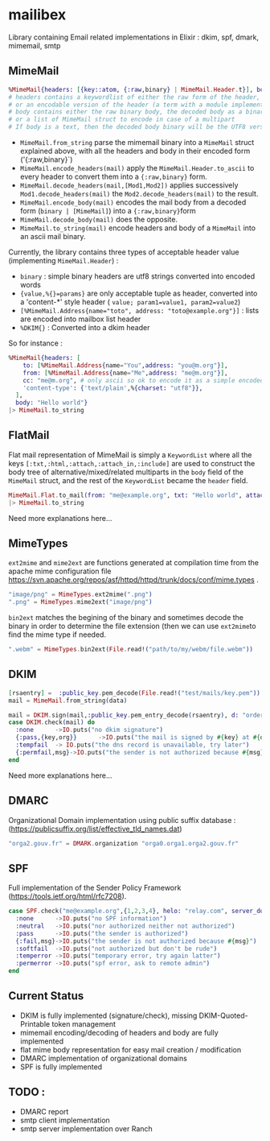 mailibex
========

Library containing Email related implementations in Elixir : dkim, spf, dmark, mimemail, smtp

## MimeMail ##

```elixir
%MimeMail{headers: [{key::atom, {:raw,binary} | MimeMail.Header.t}], body: binary | [MimeMail.t] | {:raw,binary}}
# headers contains a keywordlist of either the raw form of the header, 
# or an encodable version of the header (a term with a module implementing MimeMail.Header.to_ascii)
# body contains either the raw binary body, the decoded body as a binary (using content-transfer-encoding), 
# or a list of MimeMail struct to encode in case of a multipart
# If body is a text, then the decoded body binary will be the UTF8 version of the text converted from the source charset
```

- `MimeMail.from_string` parse the mimemail binary into a `MimeMail` struct explained above, with all the headers and body in their encoded form ('{:raw,binary}`)
- `MimeMail.encode_headers(mail)` apply the `MimeMail.Header.to_ascii` to every header to convert them into a `{:raw,binary}` form.
- `MimeMail.decode_headers(mail,[Mod1,Mod2])` applies successively `Mod1.decode_headers(mail)` the `Mod2.decode_headers(mail)` to the result.
- `MimeMail.encode_body(mail)` encodes the mail body from a decoded form (`binary | [MimeMail]`) into a `{:raw,binary}`form
- `MimeMail.decode_body(mail)` does the opposite.
- `MimeMail.to_string(mail)` encode headers and body of a `MimeMail` into an ascii mail binary.

Currently, the library contains three types of acceptable header value (implementing `MimeMail.Header`) :
- `binary` : simple binary headers are utf8 strings converted into encoded words
- `{value,%{}=params}` are only acceptable tuple as header, converted into a 'content-*' style header ( `value; param1=value1, param2=value2`)
- `[%MimeMail.Address{name="toto", address: "toto@example.org"}]` : lists are encoded into mailbox list header
- `%DKIM{}` : Converted into a dkim header

So for instance : 
```elixir
%MimeMail{headers: [
    to: [%MimeMail.Address{name="You",address: "you@m.org"}],
    from: [%MimeMail.Address{name="Me",address: "me@m.org"}],
    cc: "me@m.org", # only ascii so ok to encode it as a simple encoded word
    'content-type': {'text/plain',%{charset: "utf8"}},
  ],
  body: "Hello world"}
|> MimeMail.to_string
```

## FlatMail ##

Flat mail representation of MimeMail is simply a `KeywordList` where
all the keys `[:txt,:html,:attach,:attach_in,:include]` are used to construct the body tree of 
alternative/mixed/related multiparts in the `body` field of the
`MimeMail` struct, and the rest of the `KeywordList` became the
`header` field.

```elixir
MimeMail.Flat.to_mail(from: "me@example.org", txt: "Hello world", attach: "attached plain text", attach: File.read!("attachedfile"))
|> MimeMail.to_string
```

Need more explanations here...

## MimeTypes ##

`ext2mime` and `mime2ext` are functions generated at compilation time from the apache mime configuration file https://svn.apache.org/repos/asf/httpd/httpd/trunk/docs/conf/mime.types .

```elixir
"image/png" = MimeTypes.ext2mime(".png")
".png" = MimeTypes.mime2ext("image/png")
```

`bin2ext` matches the begining of the binary and sometimes decode the binary in order to determine the file extension (then we can use `ext2mime`to find the mime type if needed.

```elixir
".webm" = MimeTypes.bin2ext(File.read!("path/to/my/webm/file.webm"))
```

## DKIM ##

```elixir
[rsaentry] =  :public_key.pem_decode(File.read!("test/mails/key.pem"))
mail = MimeMail.from_string(data)

mail = DKIM.sign(mail,:public_key.pem_entry_decode(rsaentry), d: "order.brendy.fr", s: "cobrason")
case DKIM.check(mail) do
  :none      ->IO.puts("no dkim signature")
  {:pass,{key,org}}      ->IO.puts("the mail is signed by #{key} at #{org}")
  :tempfail  -> IO.puts("the dns record is unavailable, try later")
  {:permfail,msg}->IO.puts("the sender is not authorized because #{msg}")
end
```

Need more explanations here...

## DMARC ##

Organizational Domain implementation using public suffix database : 
(https://publicsuffix.org/list/effective_tld_names.dat)

```elixir
"orga2.gouv.fr" = DMARK.organization "orga0.orga1.orga2.gouv.fr"
```

## SPF ##

Full implementation of the Sender Policy Framework (https://tools.ietf.org/html/rfc7208).

```elixir
case SPF.check("me@example.org",{1,2,3,4}, helo: "relay.com", server_domain: "me.com") do
  :none      ->IO.puts("no SPF information")
  :neutral   ->IO.puts("nor authorized neither not authorized")
  :pass      ->IO.puts("the sender is authorized")
  {:fail,msg}->IO.puts("the sender is not authorized because #{msg}")
  :softfail  ->IO.puts("not authorized but don't be rude")
  :temperror ->IO.puts("temporary error, try again latter")
  :permerror ->IO.puts("spf error, ask to remote admin")
end
```

## Current Status

- DKIM is fully implemented (signature/check), missing DKIM-Quoted-Printable token management
- mimemail encoding/decoding of headers and body are fully implemented
- flat mime body representation for easy mail creation / modification
- DMARC implementation of organizational domains
- SPF is fully implemented

## TODO :

- DMARC report
- smtp client implementation
- smtp server implementation over Ranch

